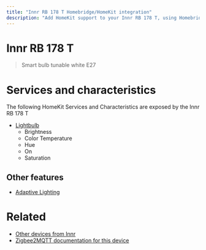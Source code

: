 ```yaml
---
title: "Innr RB 178 T Homebridge/HomeKit integration"
description: "Add HomeKit support to your Innr RB 178 T, using Homebridge, Zigbee2MQTT and homebridge-z2m."
---
```

<!---
This file has been GENERATED using src/docgen/docgen.ts
DO NOT EDIT THIS FILE MANUALLY!
-->
# Innr RB 178 T
> Smart bulb tunable white E27


# Services and characteristics
The following HomeKit Services and Characteristics are exposed by
the Innr RB 178 T

* [Lightbulb](../../light.md)
  * Brightness
  * Color Temperature
  * Hue
  * On
  * Saturation

## Other features
* [Adaptive Lighting](../../light.md)

# Related
* [Other devices from Innr](../index.md#innr)
* [Zigbee2MQTT documentation for this device](https://www.zigbee2mqtt.io/devices/RB_178_T.html)